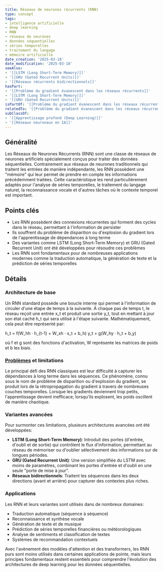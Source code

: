 ```yaml
---
title: Réseaux de neurones récurrents (RNN)
type: concept
tags:
- intelligence artificielle
- deep learning
- RNN
- réseaux de neurones
- données séquentielles
- séries temporelles
- traitement du langage
- mémoire artificielle
date_creation: '2025-03-18'
date_modification: '2025-03-18'
seeAlso:
- '[[LSTM (Long Short-Term Memory)]]'
- '[[GRU (Gated Recurrent Units)]]'
- '[[Réseaux récurrents bidirectionnels]]'
hasPart:
- '[[Problème du gradient évanescent dans les réseaux récurrents]]'
- '[[LSTM (Long Short-Term Memory)]]'
- '[[GRU (Gated Recurrent Units)]]'
isPartOf: '[[Problème du gradient évanescent dans les réseaux récurrents]]'
relatedTo: '[[Problème du gradient évanescent dans les réseaux récurrents]]'
subClassOf:
- '[[Apprentissage profond (Deep Learning)]]'
- '[[Réseaux neuronaux en IA]]'
---
```

## Généralité

Les Réseaux de Neurones Récurrents (RNN) sont une classe de réseaux de neurones artificiels spécialement conçus pour traiter des données séquentielles. Contrairement aux réseaux de neurones traditionnels qui traitent les entrées de manière indépendante, les RNN possèdent une "mémoire" qui leur permet de prendre en compte les informations précédemment traitées. Cette caractéristique les rend particulièrement adaptés pour l'analyse de séries temporelles, le traitement du langage naturel, la reconnaissance vocale et d'autres tâches où le contexte temporel est important.

## Points clés

- Les RNN possèdent des connexions récurrentes qui forment des cycles dans le réseau, permettant à l'information de persister
- Ils souffrent du problème de disparition ou d'explosion du gradient lors de l'apprentissage de dépendances à long terme
- Des variantes comme LSTM (Long Short-Term Memory) et GRU (Gated Recurrent Unit) ont été développées pour résoudre ces problèmes
- Les RNN sont fondamentaux pour de nombreuses applications modernes comme la traduction automatique, la génération de texte et la prédiction de séries temporelles

## Détails

### Architecture de base

Un RNN standard possède une boucle interne qui permet à l'information de circuler d'une étape de temps à la suivante. À chaque pas de temps t, le réseau reçoit une entrée x_t et produit une sortie y_t, tout en mettant à jour son état caché h_t qui sera utilisé à l'étape suivante. Mathématiquement, cela peut être représenté par:

h_t = f(W_hh · h_{t-1} + W_xh · x_t + b_h)
y_t = g(W_hy · h_t + b_y)

où f et g sont des fonctions d'activation, W représente les matrices de poids et b les biais.

### [Problèmes](https://fr.wikipedia.org/wiki/Problèmes) et limitations

Le principal défi des RNN classiques est leur difficulté à capturer les dépendances à long terme dans les séquences. Ce phénomène, connu sous le nom de problème de disparition ou d'explosion du gradient, se produit lors de la rétropropagation du gradient à travers de nombreuses couches temporelles. Lorsque les gradients deviennent trop petits, l'apprentissage devient inefficace; lorsqu'ils explosent, les poids oscillent de manière chaotique.

### Variantes avancées

Pour surmonter ces limitations, plusieurs architectures avancées ont été développées:

- **LSTM (Long Short-Term Memory)**: Introduit des portes (d'entrée, d'oubli et de sortie) qui contrôlent le flux d'information, permettant au réseau de mémoriser ou d'oublier sélectivement des informations sur de longues périodes.
- **GRU (Gated Recurrent Unit)**: Une version simplifiée du LSTM avec moins de paramètres, combinant les portes d'entrée et d'oubli en une seule "porte de mise à jour".
- **Réseaux bidirectionnels**: Traitent les séquences dans les deux directions (avant et arrière) pour capturer des contextes plus riches.

### Applications

Les RNN et leurs variantes sont utilisés dans de nombreux domaines:
- Traduction automatique (séquence à séquence)
- Reconnaissance et synthèse vocale
- Génération de texte et de musique
- Prédiction de séries temporelles financières ou météorologiques
- Analyse de sentiments et classification de textes
- Systèmes de recommandation contextuels

Avec l'avènement des modèles d'attention et des transformers, les RNN purs sont moins utilisés dans certaines applications de pointe, mais leurs principes fondamentaux restent essentiels pour comprendre l'évolution des architectures de deep learning pour les données séquentielles.